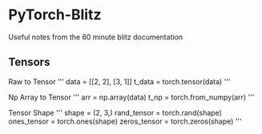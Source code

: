 # PyTorch-Blitz
Useful notes from the 60 minute blitz documentation


## Tensors

Raw to Tensor
'''
data = [[2, 2], [3, 1]]
t_data = torch.tensor(data)
'''

Np Array to Tensor
'''
arr = np.array(data)
t_np = torch.from_numpy(arr)
'''

Tensor Shape 
'''
shape = (2, 3,)
rand_tensor = torch.rand(shape)
ones_tensor = torch.ones(shape)
zeros_tensor = torch.zeros(shape)
'''
